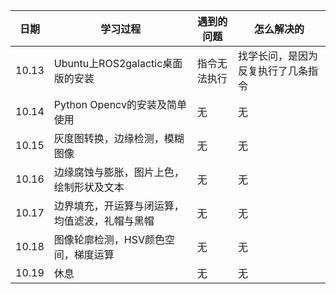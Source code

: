 | 日期 | 学习过程 | 遇到的问题 | 怎么解决的 |
| --- | --- | --- | --- |
| 10.13 | Ubuntu上ROS2galactic桌面版的安装 | 指令无法执行 | 找学长问，是因为反复执行了几条指令 |
| 10.14 | Python Opencv的安装及简单使用 | 无 | 无 |
| 10.15 | 灰度图转换，边缘检测，模糊图像 | 无 | 无 |
| 10.16 | 边缘腐蚀与膨胀，图片上色，绘制形状及文本 | 无 | 无 |
| 10.17 | 边界填充，开运算与闭运算，均值滤波，礼帽与黑帽 | 无 | 无 | 
| 10.18 | 图像轮廓检测，HSV颜色空间，梯度运算 | 无 | 无 |
| 10.19 | 休息 | 无 | 无 |
